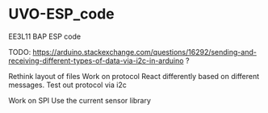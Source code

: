 # UVO-ESP_code
 EE3L11 BAP ESP code


TODO:
https://arduino.stackexchange.com/questions/16292/sending-and-receiving-different-types-of-data-via-i2c-in-arduino ?

Rethink layout of files
Work on protocol
React differently based on different messages.
	Test out protocol via i2c

Work on SPI
	Use the current sensor library